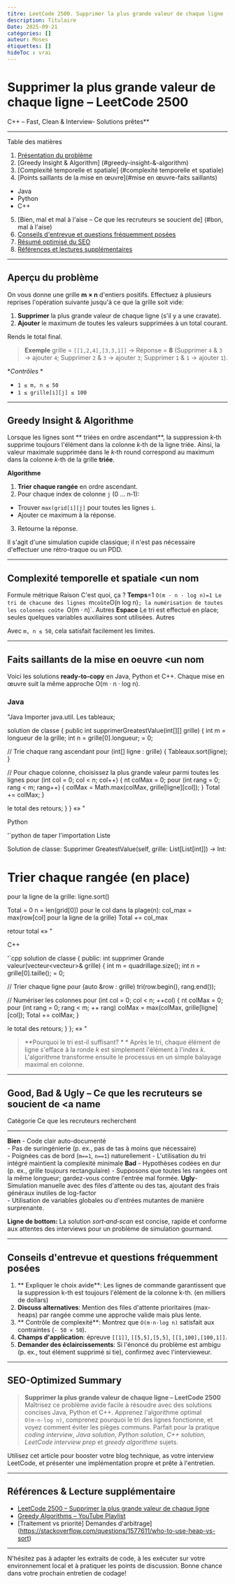```yaml
---
titre: LeetCode 2500. Supprimer la plus grande valeur de chaque ligne -
description: Titulaire
Date: 2025-09-21
catégories: []
auteur: Moses
étiquettes: []
hideToc : vrai
---
```

# Supprimer la plus grande valeur de chaque ligne – LeetCode 2500
C++ – Fast, Clean & Interview‐ Solutions prêtes**

---

Table des matières
1. [Présentation du problème](#problème-aperçu)
2. [Greedy Insight & Algorithm] (#greedy-insight-&-algorithm)
3. [Complexité temporelle et spatiale] (#complexité temporelle et spatiale)
4. [Points saillants de la mise en œuvre](#mise en œuvre-faits saillants)
* Java
* Python
* C++
5. [Bien, mal et mal à l'aise – Ce que les recruteurs se soucient de] (#bon, mal à l'aise)
6. [Conseils d'entrevue et questions fréquemment posées](#interview-tips)
7. [Résumé optimisé du SEO](#seo-summary)
8. [Références et lectures supplémentaires](#références)

---

## Aperçu du problème <a name="problem-overview"></a>
On vous donne une grille **m × n** d'entiers positifs. Effectuez à plusieurs reprises l'opération suivante jusqu'à ce que la grille soit vide:

1. **Supprimer** la plus grande valeur de chaque ligne (s'il y a une cravate).
2. **Ajouter** le maximum de toutes les valeurs supprimées à un total courant.

Rends le total final.

> **Exemple**
> grille = `[[1,2,4],[3,3,1]]` → Réponse = **8**
> (Supprimer `4` & `3` → ajouter `4`; Supprimer `2` & `3` → ajouter `3`; Supprimer `1` & `1` → ajouter `1`).

**Contrôles* *
- `1 ≤ m, n ≤ 50`
- `1 ≤ grille[i][j] ≤ 100`

---

## Greedy Insight & Algorithme <un nom></a>
Lorsque les lignes sont ** triées en ordre ascendant**, la suppression *k*‐th supprime toujours l'élément dans la colonne *k*‐th de la ligne triée.
Ainsi, la valeur maximale supprimée dans le *k*‐th round correspond au maximum dans la colonne *k*‐th de la grille **triée**.

**Algorithme**
1. **Trier chaque rangée** en ordre ascendant.
2. Pour chaque index de colonne `j` (0 ... n‐1):
* Trouver `max(grid[i][j]` pour toutes les lignes `i`.
* Ajouter ce maximum à la réponse.
3. Retourne la réponse.

Il s'agit d'une simulation cupide classique; il n'est pas nécessaire d'effectuer une rétro-traque ou un PDD.

---

## Complexité temporelle et spatiale <un nom</a>
Formule métrique Raison
C'est quoi, ça ?
**Temps**=1 `O(m · n · log n)=1 Le tri de chacune des lignes `m` coûte `O(n log n)`; la numérisation de toutes les colonnes coûte `O(m · n)`. Autres
**Espace** Le tri est effectué en place; seules quelques variables auxiliaires sont utilisées. Autres

Avec `m, n ≤ 50`, cela satisfait facilement les limites.

---

## Faits saillants de la mise en oeuvre <un nom</a>
Voici les solutions **ready‐to-copy** en Java, Python et C++.
Chaque mise en œuvre suit la même approche O(m · n · log n).

### Java

"Java
Importer java.util. Les tableaux;

solution de classe {
public int supprimerGreatestValue(int[][] grille) {
int m = longueur de la grille;
int n = grille[0].longueur;
= 0;

// Trie chaque rang ascendant
pour (int[] ligne : grille) {
Tableaux.sort(ligne);
}

// Pour chaque colonne, choisissez la plus grande valeur parmi toutes les lignes
pour (int col = 0; col < n; col++) {
nt colMax = 0;
pour (int rang = 0; rang < m; rang++) {
colMax = Math.max(colMax, grille[ligne][col]);
}
Total += colMax;
}

le total des retours;
}
}
«» "

Python

'`python
de taper l'importation Liste

Solution de classe:
Supprimer GreatestValue(self, grille: List[List[int]]) -> Int:
# Trier chaque rangée (en place)
pour la ligne de la grille:
ligne.sort()

Total = 0
n = len(grid[0])
pour le col dans la plage(n):
col_max = max(row[col] pour la ligne de la grille)
Total += col_max

retour total
«» "

C++

'`cpp
solution de classe {
public:
int supprimer Grande valeur(vecteur<vecteur<int>>& grille) {
int m = quadrillage.size();
int n = grille[0].taille();
= 0;

// Trier chaque ligne
pour (auto &row : grille)
tri(row.begin(), rang.end());

// Numériser les colonnes
pour (int col = 0; col < n; ++col) {
nt colMax = 0;
pour (int rang = 0; rang < m; ++ rang)
colMax = max(colMax, grille[ligne][col]);
Total += colMax;
}

le total des retours;
}
};
«» "

> **Pourquoi le tri est-il suffisant? * *
> Après le tri, chaque élément de ligne s'efface à la ronde *k* est simplement l'élément à l'index *k*.
> L'algorithme transforme ensuite le processus en un simple balayage maximal en colonne.

---

## Good, Bad & Ugly – Ce que les recruteurs se soucient de <a name</a>
Catégorie Ce que les recruteurs recherchent
-- -- -- -- -- -- -- -- -- -- -- --
**Bien** - Code clair auto-documenté<br>- Pas de suringénierie (p. ex., pas de tas à moins que nécessaire)<br>- Poignées cas de bord (`m==1`, `n==1`) naturellement - L'utilisation du tri intégré maintient la complexité minimale
**Bad** - Hypothèses codées en dur (p. ex., grille toujours rectangulaire) - Supposons que toutes les rangées ont la même longueur; gardez-vous contre l'entrée mal formée.
**Ugly**- Simulation manuelle avec des files d'attente ou des tas, ajoutant des frais généraux inutiles de log-factor<br>- Utilisation de variables globales ou d'entrées mutantes de manière surprenante.

**Ligne de bottom:** La solution *sort‐and‐scan* est concise, rapide et conforme aux attentes des interviews pour un problème de simulation gourmand.

---

## Conseils d'entrevue et questions fréquemment posées <un nom></a>
1. ** Expliquer le choix avide**: Les lignes de commande garantissent que la suppression k-th est toujours l'élément de la colonne k-th. (en milliers de dollars)
2. **Discuss alternatives**: Mention des files d'attente prioritaires (max-heaps) par rangée comme une approche valide mais plus lente.
3. ** Contrôle de complexité**: Montrez que `O(m·n·log n)` satisfait aux contraintes (`- 50 × 50`).
4. **Champs d'application**: épreuve `[[1]]`, `[[5,5],[5,5]`, `[[1,100],[100,1]]`.
5. **Demander des éclaircissements**: Si l'énoncé du problème est ambigu (p. ex., tout élément supprimé si tie), confirmez avec l'intervieweur.

---

## SEO-Optimized Summary <a name="seo-summary"></a>
> **Supprimer la plus grande valeur de chaque ligne – LeetCode 2500**
> Maîtrisez ce problème avide facile à résoudre avec des solutions concises Java, Python et C++.
> Apprenez l'algorithme optimal `O(m·n·log n)`, comprenez pourquoi le tri des lignes fonctionne, et voyez comment éviter les pièges communs.
> Parfait pour la pratique *coding interview*, *Java solution*, *Python solution*, *C++ solution*, *LeetCode interview prep* et *greedy algorithme* sujets.

Utilisez cet article pour booster votre blog technique, as votre interview LeetCode, et présenter une implémentation propre et prête à l'entretien.

---

## Références & Lecture supplémentaire <un nom="références"></a>
- [LeetCode 2500 – Supprimer la plus grande valeur de chaque ligne](https://leetcode.com/problems/delete-greatest-value-in-each-row/)
- [Greedy Algorithms – YouTube Playlist](https://www.youtube.com/playlist?list=PLcR2n8XkK1kR0Wm4w2Y1k9R6Yy2Y)
- [Traitement vs priorité] Demandes d'arbitrage](https://stackoverflow.com/questions/1577611/who-to-use-heap-vs-sort)

---

N'hésitez pas à adapter les extraits de code, à les exécuter sur votre environnement local et à pratiquer les points de discussion. Bonne chance dans votre prochain entretien de codage!